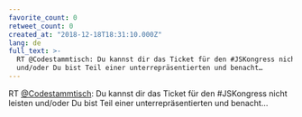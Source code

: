 ```yaml
---
favorite_count: 0
retweet_count: 0
created_at: "2018-12-18T18:31:10.000Z"
lang: de
full_text: >-
  RT @Codestammtisch: Du kannst dir das Ticket für den #JSKongress nicht leisten
  und/oder Du bist Teil einer unterrepräsentierten und benacht…
---
```


RT [@Codestammtisch](https://twitter.com/Codestammtisch): Du kannst dir das
Ticket für den #JSKongress nicht leisten und/oder Du bist Teil einer
unterrepräsentierten und benacht…
